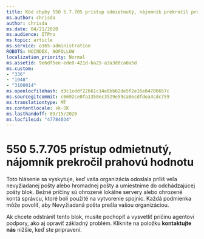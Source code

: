 ```yaml
---
title: Kód chyby 550 5.7.705 prístup odmietnutý, nájomník prekročil prahovú hodnotu
ms.author: chrisda
author: chrisda
ms.date: 04/21/2020
ms.audience: ITPro
ms.topic: article
ms.service: o365-administration
ROBOTS: NOINDEX, NOFOLLOW
localization_priority: Normal
ms.assetid: 9e6df5ee-ede8-421d-ba25-a3a3d0ca0a5d
ms.custom:
- "336"
- "1948"
- "3100014"
ms.openlocfilehash: d3c1eddf22b61c14e8bb82de5f2e16e84786657c
ms.sourcegitcommit: c6692ce0fa1358ec3529e59ca0ecdfdea4cdc759
ms.translationtype: MT
ms.contentlocale: sk-SK
ms.lasthandoff: 09/15/2020
ms.locfileid: "47784034"
---
```

# <a name="550-57705-access-denied-tenant-has-exceeded-threshold"></a>550 5.7.705 prístup odmietnutý, nájomník prekročil prahovú hodnotu

Toto hlásenie sa vyskytuje, keď vaša organizácia odoslala príliš veľa nevyžiadanej pošty alebo hromadnej pošty a umiestnime do odchádzajúcej pošty blok.
Bežné príčiny sú ohrozené lokálne servery alebo ohrozené kontá správcu, ktoré boli použité na vytvorenie spojníc. Každá podmienka môže povoliť, aby Nevyžiadaná pošta prešla vašou organizáciou.

Ak chcete odstrániť tento blok, musíte pochopiť a vysvetliť príčinu agentovi podpory, ako aj opraviť základný problém.
Kliknite na položku **kontaktujte nás** nižšie, keď ste pripravení.
